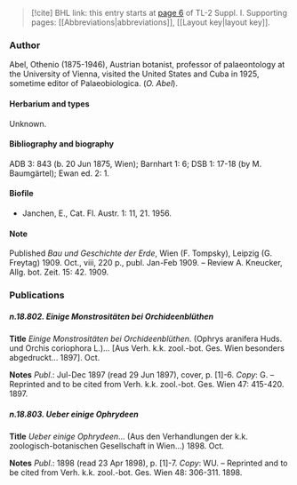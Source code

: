 > [!cite] BHL link: this entry starts at [page 6](https://www.biodiversitylibrary.org/item/103858#page/18/mode/1up) of TL-2 Suppl. I.
> Supporting pages: [[Abbreviations|abbreviations]], [[Layout key|layout key]].

### Author

Abel, Othenio (1875-1946), Austrian botanist, professor of palaeontology at the University of Vienna, visited the United States and Cuba in 1925, sometime editor of Palaeobiologica. (*O. Abel*).

#### Herbarium and types

Unknown.

#### Bibliography and biography

ADB 3: 843 (b. 20 Jun 1875, Wien); Barnhart 1: 6; DSB 1: 17-18 (by M. Baumgärtel); Ewan ed. 2: 1.

#### Biofile

- Janchen, E., Cat. Fl. Austr. 1: 11, 21. 1956.

#### Note

Published *Bau und Geschichte der Erde*, Wien (F. Tompsky), Leipzig (G. Freytag) 1909. Oct., viii, 220 p., publ. Jan-Feb 1909. – Review A. Kneucker, Allg. bot. Zeit. 15: 42. 1909.

### Publications

##### n.18.802. Einige Monstrositäten bei Orchideenblüthen

**Title**
*Einige Monstrositäten bei Orchideenblüthen*. (Ophrys aranifera Huds. und Orchis coriophora L.)... \[Aus Verh. k.k. zool.-bot. Ges. Wien besonders abgedruckt... 1897\]. Oct.

**Notes**
*Publ*.: Jul-Dec 1897 (read 29 Jun 1897), cover, p. \[1\]-6. *Copy*: G. – Reprinted and to be cited from Verh. k.k. zool.-bot. Ges. Wien 47: 415-420. 1897.

##### n.18.803. Ueber einige Ophrydeen

**Title**
*Ueber einige Ophrydeen*... (Aus den Verhandlungen der k.k. zoologisch-botanischen Gesellschaft in Wien...) 1898. Oct.

**Notes**
*Publ*.: 1898 (read 23 Apr 1898), p. \[1\]-7. *Copy*: WU. – Reprinted and to be cited from Verh. k.k. zool.-bot. Ges. Wien 48: 306-311. 1898.

